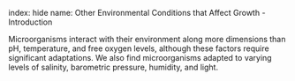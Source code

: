 index: hide
name: Other Environmental Conditions that Affect Growth - Introduction

Microorganisms interact with their environment along more dimensions than pH, temperature, and free oxygen levels, although these factors require significant adaptations. We also find microorganisms adapted to varying levels of salinity, barometric pressure, humidity, and light.
